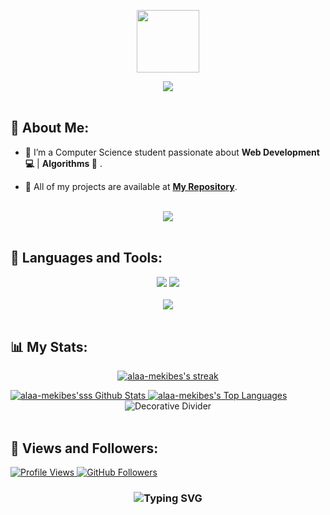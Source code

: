 <p align="center" ><img  src = "https://github.com/7oSkaaa/7oSkaaa/blob/main/Images/about_me.gif?raw=true" width = 100px></p>

<div align="center">
    <img src="https://readme-typing-svg.herokuapp.com/?font=Righteous&size=35&center=true&vCenter=true&width=500&height=70&duration=4000&lines=Hi+There!+👋;I'm+Alaa+Mekibes" />
</div>

<br>

## 💫 About Me:

- 🔭 I’m a Computer Science student passionate about **Web Development 💻** | **Algorithms 📱** .

- 🌱 All of my projects are available at **[My Repository](https://github.com/alaa-mekibes?page=1&tab=repositories)**.

<br>
<div align="center">
    <img src="https://user-images.githubusercontent.com/73097560/115834477-dbab4500-a447-11eb-908a-139a6edaec5c.gif" />
</div>
<br>

## 🚀 Languages and Tools:
<div align="center">
    <img src="https://skillicons.dev/icons?i=c,cpp,html,css,javascript" />
    <img src="https://skillicons.dev/icons?i=github,vscode" /><br>
</div>

<br>
<div align="center">
    <img src="https://user-images.githubusercontent.com/73097560/115834477-dbab4500-a447-11eb-908a-139a6edaec5c.gif" />
</div>
<br>

## 📊 My Stats:

<p align="center">
    <a href="https://github.com/alaa-mekibes/github-readme-streak-stats">
        <img title="🔥 Get streak stats for your profile at git.io/streak-stats" alt="alaa-mekibes's streak" src="https://github-readme-streak-stats.herokuapp.com/?user=alaa-mekibes&theme=black-ice&hide_border=true&stroke=0000&background=060A0CD0"/>
    </a>
</p>
<a href="https://github.com/alaa-mekibes/github-readme-stats">
    <img alt="alaa-mekibes'sss Github Stats" src="https://github-readme-stats.vercel.app/api?username=alaa-mekibes&show_icons=true&count_private=true&theme=react&hide_border=true&bg_color=0D1117" />
</a>
<a href="https://github.com/alaa-mekibes/github-readme-stats">
    <img alt="alaa-mekibes's Top Languages" src="https://github-readme-stats.vercel.app/api/top-langs/?username=alaa-mekibes&langs_count=8&count_private=true&layout=compact&theme=react&hide_border=true&bg_color=0D1117" />
</a>

<br>
<div align="center">
    <img src="https://user-images.githubusercontent.com/73097560/115834477-dbab4500-a447-11eb-908a-139a6edaec5c.gif" alt="Decorative Divider" />
</div>
<br>

## 💜 Views and Followers:

<a href="https://github.com/alaa-mekibes/github-profile-views-counter">
    <img src="https://komarev.com/ghpvc/?username=alaa-mekibes" alt="Profile Views">
</a>
<a href="https://github.com/alaa-mekibes?tab=followers">
    <img src="https://img.shields.io/github/followers/alaa-mekibes?label=Followers&style=social" alt="GitHub Followers">
</a>
<h3 align="center">
    <img src="https://readme-typing-svg.herokuapp.com/?font=Righteous&size=25&center=true&vCenter=true&width=500&height=70&duration=4000&lines=Thanks+for+visiting!;+Shoot+me+a+message+on+LinkedIn!;Computer+Science+Is+My+Life+❤️" alt="Typing SVG">
</h3>


<br/>
